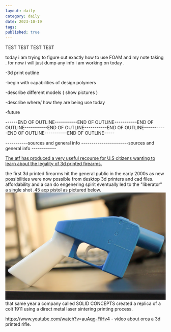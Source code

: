 ```yaml
---
layout: daily
category: daily
date: 2023-10-19
tags: 
published: true
---
```

TEST TEST TEST TEST 

today i am trying to figure out exactly how to use FOAM and my note taking . for now i will just dump any info i am working on today . 

-3d print outline 

-begin with capabilities of design polymers 

-describe different models  ( show pictures )

-describe where/ how they are being use today 

-future 

------END OF OUTLINE-----------END OF OUTLINE-----------END OF OUTLINE-----------END OF OUTLINE-----------END OF OUTLINE-----------END OF OUTLINE-----------END OF OUTLINE-----

-----------sources and general info -----------------------sources and general info ------------

[The atf has produced a very useful recourse for U.S citizens wanting to learn about the legality of 3d printed firearms.](https://www.atf.gov/qa-category/3-d-printing-technology-firearms)


the first 3d printed firearms hit the general public in the early 2000s as new possibilities were now possible from desktop 3d printers and cad files. affordability and a can do engenering spirit eventually led to the "liberator" a single shot .45 acp pistol as pictured below. 
![liberator](image.png)
that same year a company called SOLID CONCEPTS created a replica of a colt 1911 using a direct metal laser sintering printing process. 

https://www.youtube.com/watch?v=auAqg-FiHv4 - video about orca a 3d printed rifle. 

